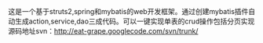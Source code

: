 这是一个基于struts2,spring和mybatis的web开发框架。通过创建mybatis插件自动生成action,service,dao三成代码。可以一键实现单表的crud操作包括分页实现
源码地址svn：http://eat-grape.googlecode.com/svn/trunk/